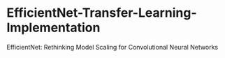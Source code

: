 # EfficientNet-Transfer-Learning-Implementation
EfficientNet: Rethinking Model Scaling for Convolutional Neural Networks
